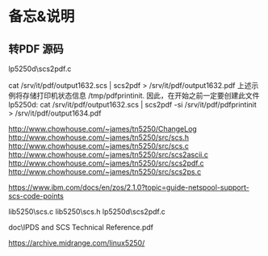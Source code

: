 # 备忘&说明


##  转PDF 源码
lp5250d\scs2pdf.c 



cat /srv/it/pdf/output1632.scs | scs2pdf > /srv/it/pdf/output1632.pdf 
‎上述示例将存储打印机状态信息‎ /tmp/pdfprintinit. ‎因此，在开始之前一定要创建此文件‎ lp5250d:
cat /srv/it/pdf/output1632.scs | scs2pdf -si /srv/it/pdf/pdfprintinit > /srv/it/pdf/output1634.pdf


http://www.chowhouse.com/~james/tn5250/ChangeLog
http://www.chowhouse.com/~james/tn5250/src/scs.h
http://www.chowhouse.com/~james/tn5250/src/scs.c
http://www.chowhouse.com/~james/tn5250/src/scs2ascii.c
http://www.chowhouse.com/~james/tn5250/src/scs2pdf.c
http://www.chowhouse.com/~james/tn5250/src/scs2ps.c



https://www.ibm.com/docs/en/zos/2.1.0?topic=guide-netspool-support-scs-code-points




lib5250\scs.c
lib5250\scs.h
lp5250d\scs2pdf.c

doc\IPDS and SCS Technical Reference.pdf


https://archive.midrange.com/linux5250/

